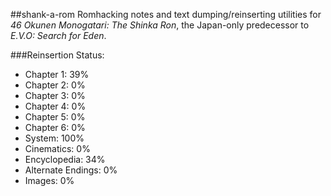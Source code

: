 ##shank-a-rom
Romhacking notes and text dumping/reinserting utilities for *46 Okunen Monogatari: The Shinka Ron*, the Japan-only predecessor to *E.V.O: Search for Eden*. 

###Reinsertion Status:
* Chapter 1: 39%
* Chapter 2: 0%
* Chapter 3: 0%
* Chapter 4: 0%
* Chapter 5: 0%
* Chapter 6: 0%
* System: 100%
* Cinematics: 0%
* Encyclopedia: 34%
* Alternate Endings: 0%
* Images: 0%